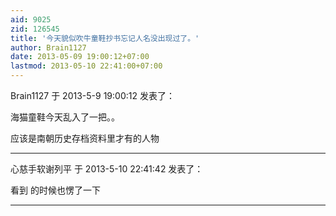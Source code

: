 ```yaml
---
aid: 9025
zid: 126545
title: '今天貌似吹牛童鞋抄书忘记人名没出现过了。'
author: Brain1127
date: 2013-05-09 19:00:12+07:00
lastmod: 2013-05-10 22:41:00+07:00
---
```


Brain1127 于 2013-5-9 19:00:12 发表了：

海猫童鞋今天乱入了一把。。

应该是南朝历史存档资料里才有的人物

---------

心慈手软谢列平 于 2013-5-10 22:41:42 发表了：

看到 的时候也愣了一下

---------

